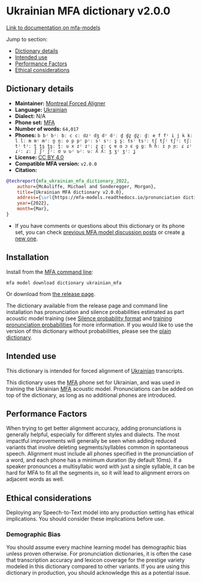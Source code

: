 
# Ukrainian MFA dictionary v2.0.0

[Link to documentation on mfa-models](https://mfa-models.readthedocs.io/en/main/dictionary/ukrainian_mfa.html)

Jump to section:

- [Dictionary details](#dictionary-details)
- [Intended use](#intended-use)
- [Performance Factors](#performance-factors)
- [Ethical considerations](#ethical-considerations)

## Dictionary details

- **Maintainer:** [Montreal Forced Aligner](https://montreal-forced-aligner.readthedocs.io/)
- **Language:** [Ukrainian](https://en.wikipedia.org/wiki/Ukrainian_language)
- **Dialect:** N/A
- **Phone set:** [MFA](https://mfa-models.readthedocs.io/en/refactor/mfa_phone_set.html#ukrainian)
- **Number of words:** `64,017`
- **Phones:** `b bʲ bʲː bː c cː dzʲ dʒ dʲ dʲː d̪ d̪z̪ d̪z̪ː d̪ː e f fʲ i j k kː l lː m mʲ mʲː n̪ n̪ː o p pʲ pʲː sʲ sʲː s̪ s̪ː tsʲ tsʲː tʃ tʃʲ tʃʲː tʃː tʲ tʲː t̪ t̪s̪ t̪s̪ː t̪ː u x zʲ zʲː z̪ z̪ː ç ɐ ɑ ɔ ɛ ɡ ɡː ɦ ɦː ɪ ɲ ɲː ɾ ɾʲ ɾʲː ɾː ʃ ʃʲ ʃʲː ʊ ʋ ʋʲ ʋʲː ʋː ʎ ʎː ʒ ʒʲ ʒʲː ʝ`
- **License:** [CC BY 4.0](https://github.com/MontrealCorpusTools/mfa-models/tree/main/dictionary/ukrainian/mfa/v2.0.0/LICENSE)
- **Compatible MFA version:** `v2.0.0`
- **Citation:**

```bibtex
@techreport{mfa_ukrainian_mfa_dictionary_2022,
	author={McAuliffe, Michael and Sonderegger, Morgan},
	title={Ukrainian MFA dictionary v2.0.0},
	address={\url{https://mfa-models.readthedocs.io/pronunciation dictionary/Ukrainian/Ukrainian MFA dictionary v2_0_0.html}},
	year={2022},
	month={Mar},
}
```

- If you have comments or questions about this dictionary or its phone set, you can check [previous MFA model discussion posts](https://github.com/MontrealCorpusTools/mfa-models/discussions?discussions_q=Ukrainian+MFA+dictionary+v2.0.0) or create [a new one](https://github.com/MontrealCorpusTools/mfa-models/discussions/new).

## Installation

Install from the [MFA command line](https://montreal-forced-aligner.readthedocs.io/en/latest/user_guide/models/index.html):

```
mfa model download dictionary ukrainian_mfa
```

Or download from [the release page](https://github.com/MontrealCorpusTools/mfa-models/releases/tag/dictionary-ukrainian_mfa-v2.0.0).

The dictionary available from the release page and command line installation has pronunciation and silence probabilities estimated as part acoustic model training (see [Silence probability format](https://montreal-forced-aligner.readthedocs.io/en/latest/user_guide/dictionary.html#silence-probabilities) and [training pronunciation probabilities](https://montreal-forced-aligner.readthedocs.io/en/latest/user_guide/workflows/training_dictionary.html) for more information.  If you would like to use the version of this dictionary without probabilities, please see the [plain dictionary](https://raw.githubusercontent.com/MontrealCorpusTools/mfa-models/main/dictionary/ukrainian/mfa/ukrainian_mfa.dict).

## Intended use

This dictionary is intended for forced alignment of [Ukrainian](https://en.wikipedia.org/wiki/Ukrainian_language) transcripts.

This dictionary uses the [MFA](https://mfa-models.readthedocs.io/en/refactor/mfa_phone_set.html#ukrainian) phone set for Ukrainian, and was used in training the Ukrainian [MFA](https://mfa-models.readthedocs.io/en/refactor/mfa_phone_set.html#ukrainian) acoustic model. Pronunciations can be added on top of the dictionary, as long as no additional phones are introduced.

## Performance Factors

When trying to get better alignment accuracy, adding pronunciations is generally helpful, especially for different styles and dialects. The most impactful improvements will generally be seen when adding reduced variants that involve deleting segments/syllables common in spontaneous speech.  Alignment must include all phones specified in the pronunciation of a word, and each phone has a minimum duration (by default 10ms). If a speaker pronounces a multisyllabic word with just a single syllable, it can be hard for MFA to fit all the segments in, so it will lead to alignment errors on adjacent words as well.

## Ethical considerations

Deploying any Speech-to-Text model into any production setting has ethical implications. You should consider these implications before use.

### Demographic Bias

You should assume every machine learning model has demographic bias unless proven otherwise. For pronunciation dictionaries, it is often the case that transcription accuracy and lexicon coverage for the prestige variety modeled in this dictionary compared to other variants. If you are using this dictionary in production, you should acknowledge this as a potential issue.
